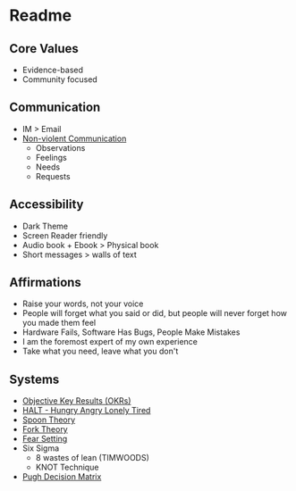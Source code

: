 # Readme

## Core Values

* Evidence-based
* Community focused

## Communication

* IM > Email
* [Non-violent Communication](https://www.goodreads.com/book/show/58686063-nonviolent-communication)
  * Observations
  * Feelings
  * Needs
  * Requests

## Accessibility

* Dark Theme
* Screen Reader friendly
* Audio book + Ebook > Physical book
* Short messages > walls of text

## Affirmations

* Raise your words, not your voice
* People will forget what you said or did, but people will never forget how you made them feel
* Hardware Fails, Software Has Bugs, People Make Mistakes
* I am the foremost expert of my own experience
* Take what you need, leave what you don't

## Systems

* [Objective Key Results (OKRs)](https://www.whatmatters.com/faqs/okr-meaning-definition-example/)
* [HALT - Hungry Angry Lonely Tired](https://medium.com/getbravely/halt-coping-skills-how-to-start-and-what-to-do-next-e51165040dab)
* [Spoon Theory](https://butyoudontlooksick.com/articles/written-by-christine/the-spoon-theory/)
* [Fork Theory](https://jenrose.com/fork-theory/)
* [Fear Setting](https://www.ted.com/talks/tim_ferriss_why_you_should_define_your_fears_instead_of_your_goals)
* Six Sigma
   * 8 wastes of lean (TIMWOODS)
   * KNOT Technique
* [Pugh Decision Matrix](https://asq.org/quality-resources/decision-matrix)
